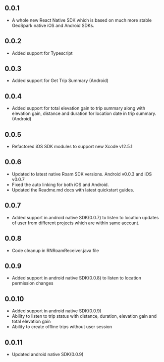 ## 0.0.1

* A whole new React Native SDK which is based on much more stable GeoSpark native iOS and Android SDKs.

## 0.0.2

* Added support for Typescript

## 0.0.3

* Added support for Get Trip Summary (Android)

## 0.0.4

* Added support for total elevation gain to trip summary along with elevation gain, distance and duration for location date in trip summary. (Android)

## 0.0.5

* Refactored iOS SDK modules to support new Xcode v12.5.1

## 0.0.6

* Updated to latest native Roam SDK versions. Android v0.0.3 and iOS v0.0.7
* Fixed the auto linking for both iOS and Android.
* Updated the Readme.md docs with latest quickstart guides.

## 0.0.7

* Added support in android native SDK(0.0.7) to listen to location updates of user from different projects which are within same account.

## 0.0.8

* Code cleanup in RNRoamReceiver.java file

## 0.0.9

* Added support in android native SDK(0.0.8) to listen to location permission changes

## 0.0.10

* Added support in android native SDK(0.0.9)
* Ability to listen to trip status with distance, duration, elevation gain and total elevation gain
* Ability to create offline trips without user session

## 0.0.11

* Updated android native SDK(0.0.9)